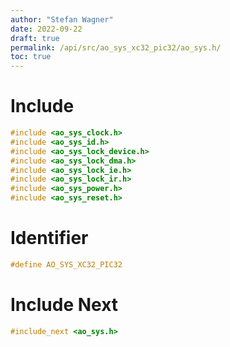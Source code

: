 ```yaml
---
author: "Stefan Wagner"
date: 2022-09-22
draft: true
permalink: /api/src/ao_sys_xc32_pic32/ao_sys.h/
toc: true
---
```


# Include

```c
#include <ao_sys_clock.h>
#include <ao_sys_id.h>
#include <ao_sys_lock_device.h>
#include <ao_sys_lock_dma.h>
#include <ao_sys_lock_ie.h>
#include <ao_sys_lock_ir.h>
#include <ao_sys_power.h>
#include <ao_sys_reset.h>
```

# Identifier

```c
#define AO_SYS_XC32_PIC32
```

# Include Next

```c
#include_next <ao_sys.h>
```

